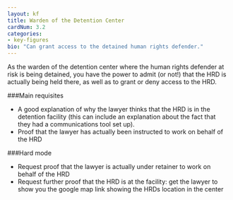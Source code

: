 ```yaml
---
layout: kf
title: Warden of the Detention Center
cardNum: 3.2
categories:
- key-figures
bio: "Can grant access to the detained human rights defender."
---
```

As the warden of the detention center where the human rights defender at risk is being detained, you have the power to admit (or not!) that the HRD is actually being held there, as well as to grant or deny access to the HRD.

###Main requisites
- A good explanation of why the lawyer thinks that the HRD is in the detention facility (this can include an explanation about the fact that they had a communications tool set up).
- Proof that the lawyer has actually been instructed to work on behalf of the HRD

###Hard mode
- Request proof that the lawyer is actually under retainer to work on behalf of the HRD
- Request further proof that the HRD is at the facility: get the lawyer to show you the google map link showing the HRDs location in the center
